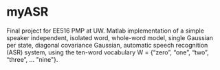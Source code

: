 # myASR
Final project for EE516 PMP at UW. Matlab implementation of a simple speaker independent, isolated word, whole-word model, single Gaussian per state, diagonal covariance Gaussian, automatic speech recognition (ASR) system, using the ten-word vocabulary W = {“zero”, “one”, “two”, “three”, ... "nine"}.
